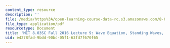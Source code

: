 ```yaml
---
content_type: resource
description: ''
file: /media/https%3A/open-learning-course-data-rc.s3.amazonaws.com/8-03sc-physics-iii-vibrations-and-waves-fall-2016/e4278fad9bdd90bc05f163fd7f670f65_MIT8_03SCF16_Lec9.pdf
file_type: application/pdf
resourcetype: Document
title: 'MIT 8.03SC Fall 2016 Lecture 9: Wave Equation, Standing Waves, Fourier Series'
uid: e4278fad-9bdd-90bc-05f1-63fd7f670f65
---
```

